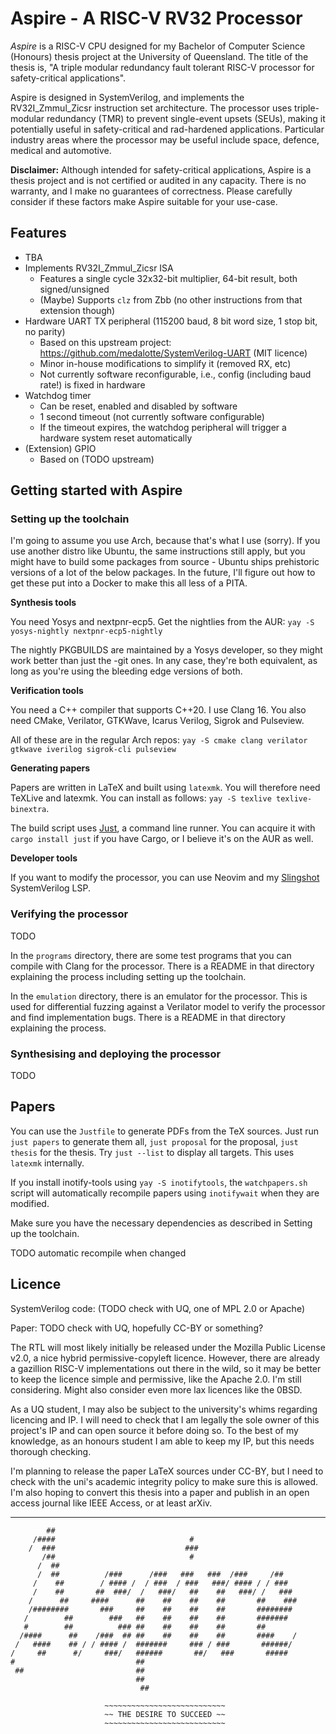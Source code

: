 # Aspire - A RISC-V RV32 Processor
_Aspire_ is a RISC-V CPU designed for my Bachelor of Computer Science (Honours) thesis project at
the University of Queensland. The title of the thesis is,
"A triple modular redundancy fault tolerant RISC-V processor for safety-critical applications".

Aspire is designed in SystemVerilog, and implements the RV32I_Zmmul_Zicsr instruction set
architecture. The processor uses triple-modular redundancy (TMR) to prevent single-event upsets (SEUs),
making it potentially useful in safety-critical and rad-hardened applications. Particular industry
areas where the processor may be useful include space, defence, medical and automotive.

**Disclaimer:** Although intended for safety-critical applications, Aspire is a thesis project and
is not certified or audited in any capacity. There is no warranty, and I make no guarantees of 
correctness. Please carefully consider if these factors make Aspire suitable for your use-case.

## Features
- TBA
- Implements RV32I_Zmmul_Zicsr ISA
    - Features a single cycle 32x32-bit multiplier, 64-bit result, both signed/unsigned
    - (Maybe) Supports `clz` from Zbb (no other instructions from that extension though)
- Hardware UART TX peripheral (115200 baud, 8 bit word size, 1 stop bit, no parity)
   - Based on this upstream project: https://github.com/medalotte/SystemVerilog-UART (MIT licence)
   - Minor in-house modifications to simplify it (removed RX, etc)
   - Not currently software reconfigurable, i.e., config (including baud rate!) is fixed in hardware
- Watchdog timer
    - Can be reset, enabled and disabled by software
    - 1 second timeout (not currently software configurable)
    - If the timeout expires, the watchdog peripheral will trigger a hardware system reset automatically
- (Extension) GPIO
    - Based on (TODO upstream)

## Getting started with Aspire
### Setting up the toolchain
I'm going to assume you use Arch, because that's what I use (sorry). If you use another distro like Ubuntu, 
the same instructions still apply, but you might have to build some packages from source - Ubuntu ships 
prehistoric versions of a lot of the below packages. In the future, I'll figure out how to get these put into
a Docker to make this all less of a PITA.

**Synthesis tools**

You need Yosys and nextpnr-ecp5. Get the nightlies from the AUR: `yay -S yosys-nightly nextpnr-ecp5-nightly`

The nightly PKGBUILDS are maintained by a Yosys developer, so they might work better than just the -git ones.
In any case, they're both equivalent, as long as you're using the bleeding edge versions of both.

**Verification tools**

You need a C++ compiler that supports C++20. I use Clang 16. You also need CMake, Verilator, GTKWave, Icarus
Verilog, Sigrok and Pulseview.

All of these are in the regular Arch repos: `yay -S cmake clang verilator gtkwave iverilog sigrok-cli
pulseview`

**Generating papers**

Papers are written in LaTeX and built using `latexmk`. You will therefore need TeXLive and latexmk.
You can install as follows: `yay -S texlive texlive-binextra`.

The build script uses [Just](https://github.com/casey/just), a command line runner. You can acquire it with
`cargo install just` if you have Cargo, or I believe it's on the AUR as well.

**Developer tools**

If you want to modify the processor, you can use Neovim and my [Slingshot](https://github.com/mattyoung101/slingshot)
SystemVerilog LSP.

### Verifying the processor
TODO

In the `programs` directory, there are some test programs that you can compile with Clang for the processor.
There is a README in that directory explaining the process including setting up the toolchain.

In the `emulation` directory, there is an emulator for the processor. This is used for differential fuzzing 
against a Verilator model to verify the processor and find implementation bugs. There is a README in that 
directory explaining the process.

### Synthesising and deploying the processor
TODO

## Papers
You can use the `Justfile` to generate PDFs from the TeX sources. Just run
`just papers` to generate them all, `just proposal` for the proposal, `just thesis` for the thesis. Try
`just --list` to display all targets. This uses `latexmk` internally.

If you install inotify-tools using `yay -S inotifytools`, the `watchpapers.sh` script will automatically
recompile papers using `inotifywait` when they are modified.

Make sure you have the necessary dependencies as described in Setting up the toolchain.

TODO automatic recompile when changed

## Licence
SystemVerilog code: (TODO check with UQ, one of MPL 2.0 or Apache)

Paper: TODO check with UQ, hopefully CC-BY or something?

The RTL will most likely initially be released under the Mozilla Public License v2.0, a nice hybrid
permissive-copyleft licence. However, there are already a gazillion RISC-V implementations out there in the
wild, so it may be better to keep the licence simple and permissive, like the Apache 2.0. I'm still
considering. Might also consider even more lax licences like the 0BSD.

As a UQ student, I may also be subject to the university's whims regarding licencing and IP. I will need to
check that I am legally the sole owner of this project's IP and can open source it before doing so. To the
best of my knowledge, as an honours student I am able to keep my IP, but this needs thorough checking.

I'm planning to release the paper LaTeX sources under CC-BY, but I need to check with the uni's academic
integrity policy to make sure this is allowed. I'm also hoping to convert this thesis into a paper and publish
in an open access journal like IEEE Access, or at least arXiv.

---

```
        ##                                                      
     /####                              #                       
    /  ###                             ###                      
       /##                              #                       
      /  ##                                                     
      /  ##          /###      /###   ###   ###  /###     /##   
     /    ##        / #### /  / ###  / ###   ###/ #### / / ###  
     /    ##       ##  ###/  /   ###/   ##    ##   ###/ /   ### 
    /      ##     ####      ##    ##    ##    ##       ##    ###
    /########       ###     ##    ##    ##    ##       ######## 
   /        ##        ###   ##    ##    ##    ##       #######  
   #        ##          ### ##    ##    ##    ##       ##       
  /####      ##    /###  ## ##    ##    ##    ##       ####    /
 /   ####    ## / / #### /  #######     ### / ###       ######/ 
/     ##      #/     ###/   ######       ##/   ###       #####  
#                           ##                                  
 ##                         ##                                  
                            ##                                  
                             ##                                 
                                                                
                     ~~~~~~~~~~~~~~~~~~~~~~~~~~~                                            
                     ~~ THE DESIRE TO SUCCEED ~~       
                     ~~~~~~~~~~~~~~~~~~~~~~~~~~~
```
